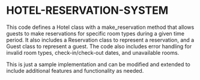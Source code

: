 # HOTEL-RESERVATION-SYSTEM
This code defines a Hotel class with a make_reservation method that allows guests to make reservations for specific room types during a given time period. It also includes a Reservation class to represent a reservation, and a Guest class to represent a guest. The code also includes error handling for invalid room types, check-in/check-out dates, and unavailable rooms.

This is just a sample implementation and can be modified and extended to include additional features and functionality as needed.
